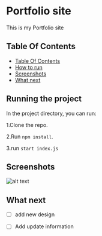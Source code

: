 # Portfolio site

This is my Portfolio site

## Table Of Contents <a name="Table"></a>
- [Table Of Contents](#Table)
- [How to run](#run)
- [Screenshots](#Screenshots)
- [What next](#next)


## Running the project <a name="run"></a>
In the project directory, you can run:

1.Clone the repo.

2.Run `npm install`.

3.run `start index.js`



## Screenshots <a name="Screenshots"></a>

![alt text](https://res.cloudinary.com/dptzubs72/image/upload/v1666185774/2022-08-21_edciqg.png)

   
## What next <a name="next"></a>
- [ ] add new design
- [ ] Add update information


